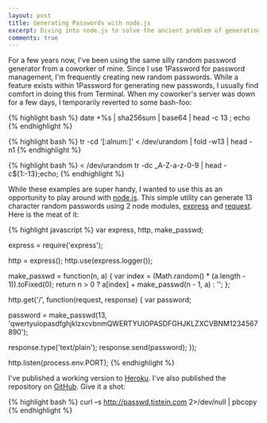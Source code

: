 ```yaml
---
layout: post
title: Generating Passwords with node.js
excerpt: Diving into node.js to solve the ancient problem of generating random passwords in the most difficult way possible.
comments: true
---
```


For a few years now, I've been using the same silly random password generator from a coworker of mine. Since I use 1Password for password management, I'm frequently creating new random passwords. While a feature exists within 1Password for generating new passwords, I usually find comfort in doing this from Terminal. When my coworker's server was down for a few days, I temporarily reverted to some bash-foo:

{% highlight bash %}
date +%s | sha256sum | base64 | head -c 13 ; echo
{% endhighlight %}

{% highlight bash %}
tr -cd '[:alnum:]' < /dev/urandom | fold -w13 | head -n1
{% endhighlight %}

{% highlight bash %}
< /dev/urandom tr -dc _A-Z-a-z-0-9 | head -c${1:-13};echo;
{% endhighlight %}

While these examples are super handy, I wanted to use this as an opportunity to play around with <a href="http://nodejs.org/" target="_new" rel="external">node.js</a>. This simple utility can generate 13 character random passwords using 2 node modules, <a href="https://github.com/visionmedia/express" target="_new" rel="external">express</a> and <a href="https://github.com/mikeal/request" target="_new" rel="external">request</a>. Here is the meat of it:

{% highlight javascript %}
var express, http, make_passwd;

express = require('express');

http = express();
http.use(express.logger());

make_passwd = function(n, a) {
  var index = (Math.random() * (a.length - 1)).toFixed(0);
  return n > 0 ? a[index] + make_passwd(n - 1, a) : '';
};

http.get('/', function(request, response) {
  var password;

  password = make_passwd(13, 'qwertyuiopasdfghjklzxcvbnmQWERTYUIOPASDFGHJKLZXCVBNM1234567890');

  response.type('text/plain');
  response.send(password);
});

http.listen(process.env.PORT);
{% endhighlight %}

I've published a working version to <a href="http://passwd.tjstein.com" target="_new" rel="external">Heroku</a>. I've also published the repository on <a href="https://github.com/tjstein/passwd" target="_new" rel="external">GitHub</a>. Give it a shot:

{% highlight bash %}
curl –s http://passwd.tjstein.com 2>/dev/null | pbcopy
{% endhighlight %}